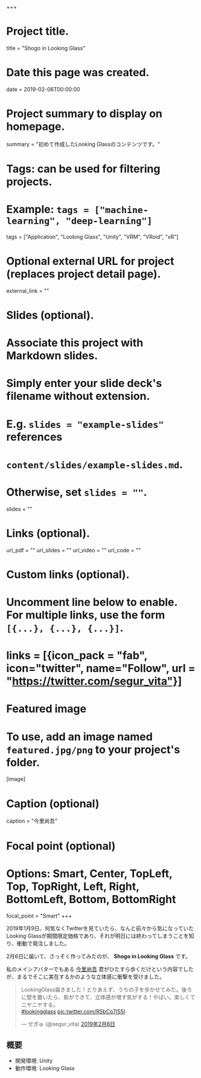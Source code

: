 +++
# Project title.
title = "Shogo in Looking Glass"

# Date this page was created.
date = 2019-02-06T00:00:00

# Project summary to display on homepage.
summary = "初めて作成したLooking Glassのコンテンツです。"

# Tags: can be used for filtering projects.
# Example: `tags = ["machine-learning", "deep-learning"]`
tags = ["Application", "Looking Glass", "Unity", "VRM", "VRoid", "xR"]

# Optional external URL for project (replaces project detail page).
external_link = ""

# Slides (optional).
#   Associate this project with Markdown slides.
#   Simply enter your slide deck's filename without extension.
#   E.g. `slides = "example-slides"` references 
#   `content/slides/example-slides.md`.
#   Otherwise, set `slides = ""`.
slides = ""

# Links (optional).
url_pdf = ""
url_slides = ""
url_video = ""
url_code = ""

# Custom links (optional).
#   Uncomment line below to enable. For multiple links, use the form `[{...}, {...}, {...}]`.
# links = [{icon_pack = "fab", icon="twitter", name="Follow", url = "https://twitter.com/segur_vita"}]

# Featured image
# To use, add an image named `featured.jpg/png` to your project's folder. 
[image]
  # Caption (optional)
  caption = "今里尚吾"

  # Focal point (optional)
  # Options: Smart, Center, TopLeft, Top, TopRight, Left, Right, BottomLeft, Bottom, BottomRight
  focal_point = "Smart"
+++



2019年1月9日、何気なくTwitterを見ていたら、なんと前々から気になっていたLooking Glassが期間限定価格であり、それが明日には終わってしまうことを知り、衝動で発注しました。

2月6日に届いて、さっそく作ってみたのが、 **Shogo in Looking Glass** です。

私のメインアバターでもある [今里尚吾](https://hub.vroid.com/characters/4381082594801486356) 君がひたすら歩くだけという内容でしたが、まるでそこに実在するかのような立体感に衝撃を受けました。



<blockquote class="twitter-tweet" data-lang="ja"><p lang="ja" dir="ltr">LookingGlass届きました！とりあえず、うちの子を歩かせてみた。後ろに壁を置いたら、影ができて、立体感が増す気がする！やばい。楽しくてニヤニヤする。<br> <a href="https://twitter.com/hashtag/lookingglass?src=hash&amp;ref_src=twsrc%5Etfw">#lookingglass</a> <a href="https://t.co/R5bCo7I55I">pic.twitter.com/R5bCo7I55I</a></p>&mdash; せぎゅ (@segur_vita) <a href="https://twitter.com/segur_vita/status/1093161548191739904?ref_src=twsrc%5Etfw">2019年2月6日</a></blockquote>
<script async src="https://platform.twitter.com/widgets.js" charset="utf-8"></script>


## 概要

- 開発環境: Unity
- 動作環境: Looking Glass


